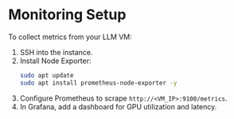 # Monitoring Setup

To collect metrics from your LLM VM:

1. SSH into the instance.
2. Install Node Exporter:
   ```bash
   sudo apt update
   sudo apt install prometheus-node-exporter -y
   ```
3. Configure Prometheus to scrape `http://<VM_IP>:9100/metrics`.
4. In Grafana, add a dashboard for GPU utilization and latency.
